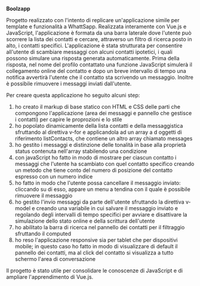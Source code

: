 **Boolzapp** 

Progetto realizzato con l'intento di replicare un'applicazione simile per template e funzionalità a WhattSapp. 
Realizzata interamente con Vue.js e JavaScript, l'applicazione è formata da una barra laterale dove l'utente può scorrere la lista dei contatti e cercare, attraverso un filtro di ricerca posto in alto, i contatti
specifici. L'applicazione è stata strutturata per consentire all'utente di scambiare messaggi con alcuni contatti ipotetici, i quali possono simulare una risposta generata automaticamente. 
Prima della risposta, nel nome del profilo contattato una funzione JavaScript simulerà il collegamento online del contatto e dopo un breve intervallo di tempo una notifica avvertirà l'utente che il contatto
sta scrivendo un messaggio.
Inoltre è possibile rimuovere i messaggi inviati dall'utente.

Per creare questa applicazione ho seguito alcuni step:

1) ho creato il markup di base statico con HTML e CSS delle parti che compongono l'applicazione (area dei messaggi e pannello che gestisce i contatti) per capire le proprozioni e lo stile
2) ho popolato dinamicamente della lista contatti e della messaggistica sfruttando al direttiva v-for e applicandola ad un array a d oggetti di riferimento listContacts, che contiene un altro array chiamato messages
3) ho gestito i messaggi e distinzione delle tonalità in base alla proprietà status contenuta nell'array stabilendo una condizione
4) con javaScript ho fatto in modo di mostrare per ciascun contatto i messaggi che l'utente ha scambiato con quel contatto specifico creando un metodo che tiene conto del numero di posizione del contatto espresso con un numero indice
5) ho fatto in modo che l'utente possa cancellare il messaggio inviato: cliccando su di esso, appare un menu a tendina con il quale è possibile rimuovere il messaggio
6) ho gestito l'invio messaggi da parte dell'utente sfruttando la direttiva v-model e creando una variabile in cui salvare il messaggio inviato e regolando degli intervalli di tempo specifici per avviare e disattivare la simulazione dello stato online e della scrittura dell'utente
7) ho abilitato la barra di ricerca nel pannello dei contatti per il filtraggio sfruttando il computed
8) ho reso l'applicazione responsive sia per tablet che per dispositivi mobile; in questo caso ho fatto in modo di visualizzare di default il pannello dei contatti, ma al click del contatto si visualizza a tutto schermo l'area di conversazione

Il progetto è stato utile per consolidare le conoscenze di JavaScript e di ampliare l'apprendimento di Vue.js.
